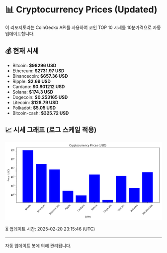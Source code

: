 
# 📊 Cryptocurrency Prices (Updated)

이 리포지토리는 CoinGecko API를 사용하여 코인 TOP 10 시세를 10분가격으로 자동 업데이트합니다.

## 💰 현재 시세
- Bitcoin: **$98296 USD**
- Ethereum: **$2731.97 USD**
- Binancecoin: **$657.36 USD**
- Ripple: **$2.69 USD**
- Cardano: **$0.801212 USD**
- Solana: **$174.3 USD**
- Dogecoin: **$0.253165 USD**
- Litecoin: **$128.79 USD**
- Polkadot: **$5.05 USD**
- Bitcoin-cash: **$325.72 USD**

## 📈 시세 그래프 (로그 스케일 적용)
![Crypto Prices](crypto_prices.png)

⏳ 업데이트 시간: 2025-02-20 23:15:46 (UTC)

---
자동 업데이트 봇에 의해 관리됩니다.
